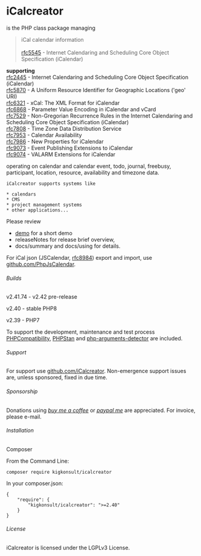 # iCalcreator

is the PHP class package managing

> iCal calendar information
<br><br>[rfc5545] - Internet Calendaring and Scheduling Core Object Specification (iCalendar) 

__supporting__<br>
[rfc2445] - Internet Calendaring and Scheduling Core Object Specification (iCalendar)<br>
[rfc5870] - A Uniform Resource Identifier for Geographic Locations ('geo' URI)<br>
[rfc6321] - xCal: The XML Format for iCalendar<br>
[rfc6868] - Parameter Value Encoding in iCalendar and vCard<br>
[rfc7529] - Non-Gregorian Recurrence Rules in the Internet Calendaring and Scheduling Core Object Specification (iCalendar)<br>
[rfc7808] - Time Zone Data Distribution Service<br>
[rfc7953] - Calendar Availability<br>
[rfc7986] - New Properties for iCalendar<br>
[rfc9073] - Event Publishing Extensions to iCalendar<br>
[rfc9074] - VALARM Extensions for iCalendar<br>

operating on calendar and
calendar event, todo, journal, freebusy, participant, location, resource, availability and timezone data.

~~~~~~~~
iCalcreator supports systems like

* calendars
* CMS
* project management systems
* other applications...
~~~~~~~~

Please review 
- [demo] for a short demo 
- releaseNotes for release brief overview,
- docs/summary and docs/using for details.

For iCal json (JSCalendar, [rfc8984]) export and import, use [github.com/PhpJsCalendar].

###### Builds

v2.41.74 - v2.42 pre-release

v2.40 - stable PHP8

v2.39 - PHP7

To support the development, maintenance and test process 
[PHPCompatibility], [PHPStan] and [php-arguments-detector] are included.

###### Support

For support use [github.com/iCalcreator]. Non-emergence support issues are, unless sponsored, fixed in due time.


###### Sponsorship

Donations using _[buy me a coffee]_ or _[paypal me]_ are appreciated.
For invoice, please e-mail.

###### Installation

Composer

From the Command Line:

```
composer require kigkonsult/icalcreator
```

In your composer.json:

```
{
    "require": {
        "kigkonsult/icalcreator": ">=2.40"
    }
}
```

###### License

iCalcreator is licensed under the LGPLv3 License.

[buy me a coffee]:https://www.buymeacoffee.com/kigkonsult
[paypal me]:https://paypal.me/kigkonsult
[demo]:docs/demoUsage.md
[github.com/iCalcreator]:https://github.com/iCalcreator/iCalcreator/issues
[github.com/PhpJsCalendar]:https://github.com/iCalcreator/PhpJsCalendar
[paypal.me/kigkonsult]:https://paypal.me/kigkonsult
[PHPCompatibility]:https://github.com/PHPCompatibility/PHPCompatibility
[PHPStan]:https://github.com/phpstan/phpstan
[php-arguments-detector]:https://github.com/DeGraciaMathieu/php-arguments-detector
[rfc2445]:https://www.rfc-editor.org/info/rfc2445
[rfc5545]:https://www.rfc-editor.org/info/rfc5545
[rfc5870]:https://www.rfc-editor.org/info/rfc5870
[rfc6321]:https://www.rfc-editor.org/info/rfc6321
[rfc6868]:https://www.rfc-editor.org/info/rfc6868
[rfc7529]:https://www.rfc-editor.org/info/rfc7529
[rfc7808]:https://www.rfc-editor.org/info/rfc7808
[rfc7953]:https://www.rfc-editor.org/info/rfc7953
[rfc7986]:https://www.rfc-editor.org/info/rfc7986
[rfc8984]:https://www.rfc-editor.org/info/rfc8984
[rfc9073]:https://www.rfc-editor.org/info/rfc9073
[rfc9074]:https://www.rfc-editor.org/info/rfc9074
